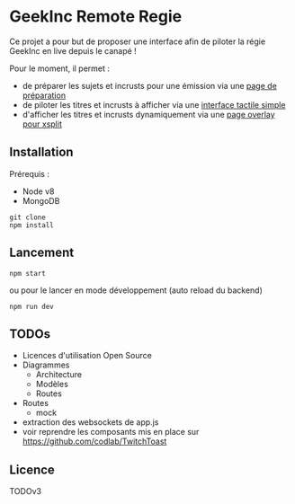 # GeekInc Remote Regie
Ce projet a pour but de proposer une interface afin de piloter la régie GeekInc en live depuis le canapé !

Pour le moment, il permet :
* de préparer les sujets et incrusts pour une émission via une [page de préparation](http://localhost:8081/emissions.html)
* de piloter les titres et incrusts à afficher via une [interface tactile simple](http://localhost:8081/presentateur.html)
* d'afficher les titres et incrusts dynamiquement via une [page overlay pour xsplit](http://localhost:8081/xsplit.html)

## Installation
Prérequis :
- Node v8
- MongoDB

```
git clone
npm install
```


## Lancement
```
npm start
```
ou pour le lancer en mode développement (auto reload du backend)
```
npm run dev
```


## TODOs

- Licences d'utilisation Open Source
- Diagrammes
  - Architecture
  - Modèles
  - Routes
- Routes
  - mock
- extraction des websockets de app.js
- voir reprendre les composants mis en place sur https://github.com/codlab/TwitchToast


## Licence

TODOv3
